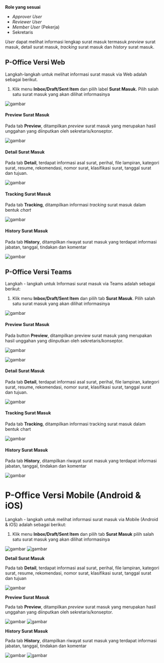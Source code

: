 **Role yang sesuai**

- *Approver User*
- *Reviewer User*
- *Member User* (Pekerja)
- Sekretaris

_User_ dapat melihat informasi lengkap surat masuk termasuk _preview_ surat masuk, detail surat masuk, _tracking_ surat masuk dan _history_ surat masuk. 

## **P-Office Versi Web**

Langkah-langkah untuk melihat informasi surat masuk via Web adalah sebagai berikut.

1.    Klik menu **Inbox/Draft/Sent Item** dan pilih label **Surat Masuk.** Pilih salah satu surat masuk yang akan dilihat informasinya

![gambar](SuratMasuk/SM_Web/02SM08.png)


####   **Preview Surat Masuk**

Pada tab **Preview**, ditampilkan _preview_ surat masuk yang merupakan hasil unggahan yang diinputkan oleh sekretaris/konseptor.

![gambar](SuratMasuk/SM_Web/02SM09.png)

####   **Detail Surat Masuk**

Pada tab **Detail**, terdapat informasi asal surat, perihal, file lampiran, kategori surat, resume, rekomendasi, nomor surat, klasifikasi surat, tanggal surat dan tujuan.

![gambar](SuratMasuk/SM_Web/02SM10.png)

####   **Tracking Surat Masuk**

Pada tab **Tracking**, ditampilkan informasi _tracking_ surat masuk dalam bentuk _chart_

![gambar](SuratMasuk/SM_Web/02SM11.png)

####   **History Surat Masuk**

Pada tab **History**, ditampilkan riwayat surat masuk yang terdapat informasi jabatan, tanggal, tindakan dan komentar

![gambar](SuratMasuk/SM_Web/02SM12.png)



## **P-Office Versi Teams**

Langkah - langkah untuk Informasi surat masuk via Teams adalah sebagai berikut:

1. Klik menu **Inbox/Draft/Sent Item** dan pilih tab **Surat Masuk**. Pilih salah satu surat masuk yang akan dilihat informasinya

![gambar](SuratMasuk/SM_Teams/SM10.png)

####   **Preview Surat Masuk**

Pada button **Preview**, ditampilkan preview surat masuk yang merupakan hasil unggahan yang diinputkan oleh sekretaris/konseptor.

![gambar](SuratMasuk/SM_Teams/SM11.png)

![gambar](SuratMasuk/SM_Teams/SM12.png)

####   **Detail Surat Masuk**

Pada tab **Detail**, terdapat informasi asal surat, perihal, file lampiran, kategori surat, resume, rekomendasi, nomor surat, klasifikasi surat, tanggal surat dan tujuan.

![gambar](SuratMasuk/SM_Teams/SM13.png)

####   **Tracking Surat Masuk**

Pada tab **Tracking**, ditampilkan informasi tracking surat masuk dalam bentuk chart

![gambar](SuratMasuk/SM_Teams/SM14.png)

####   **History Surat Masuk**

Pada tab **History**, ditampilkan riwayat surat masuk yang terdapat informasi jabatan, tanggal, tindakan dan komentar

![gambar](SuratMasuk/SM_Teams/SM15.png)


# **P-Office Versi Mobile (Android & iOS)**

Langkah - langkah untuk melihat informasi surat masuk via Mobile (Android & iOS) adalah sebagai berikut:

1. Klik menu **Inbox/Draft/Sent Item** dan pilih tab **Surat Masuk** pilih salah satu surat masuk yang akan dilihat informasinya

![gambar](SuratMasuk/SM_Android/InfoSM/02A01.png) ![gambar](SuratMasuk/SM_Android/InfoSM/02A02.png)

**Detail Surat Masuk**

Pada tab **Detail**, terdapat informasi asal surat, perihal, file lampiran, kategori surat, resume, rekomendasi, nomor surat, klasifikasi surat, tanggal surat dan tujuan

![gambar](SuratMasuk/SM_Android/InfoSM/02A03.png)

**Preview Surat Masuk**

Pada tab **Preview**, ditampilkan _preview_ surat masuk yang merupakan hasil unggahan yang diinputkan oleh sekretaris/konseptor.

![gambar](SuratMasuk/SM_Android/InfoSM/02A04.png) ![gambar](SuratMasuk/SM_Android/InfoSM/02A05.png)

**History Surat Masuk**

Pada tab **History**, ditampilkan riwayat surat masuk yang terdapat informasi jabatan, tanggal, tindakan dan komentar

![gambar](SuratMasuk/SM_Android/InfoSM/02H01.png) ![gambar](SuratMasuk/SM_Android/InfoSM/02H02.png)

